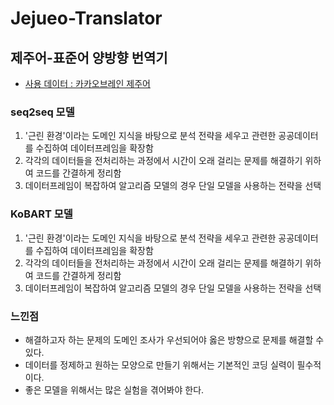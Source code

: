 # Jejueo-Translator
## 제주어-표준어 양방향 번역기
* [사용 데이터 : 카카오브레인 제주어](https://www.kaggle.com/datasets/bryanpark/jit-dataset)

### seq2seq 모델
1. '근린 환경'이라는 도메인 지식을 바탕으로 분석 전략을 세우고 관련한 공공데이터를 수집하여 데이터프레임을 확장함
2. 각각의 데이터들을 전처리하는 과정에서 시간이 오래 걸리는 문제를 해결하기 위하여 코드를 간결하게 정리함
3. 데이터프레임이 복잡하여 알고리즘 모델의 경우 단일 모델을 사용하는 전략을 선택

### KoBART 모델
1. '근린 환경'이라는 도메인 지식을 바탕으로 분석 전략을 세우고 관련한 공공데이터를 수집하여 데이터프레임을 확장함
2. 각각의 데이터들을 전처리하는 과정에서 시간이 오래 걸리는 문제를 해결하기 위하여 코드를 간결하게 정리함
3. 데이터프레임이 복잡하여 알고리즘 모델의 경우 단일 모델을 사용하는 전략을 선택

### 느낀점  
* 해결하고자 하는 문제의 도메인 조사가 우선되어야 옳은 방향으로 문제를 해결할 수 있다.
* 데이터를 정제하고 원하는 모양으로 만들기 위해서는 기본적인 코딩 실력이 필수적이다.
* 좋은 모델을 위해서는 많은 실험을 겪어봐야 한다.
